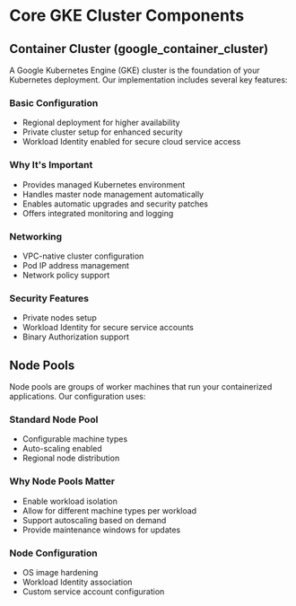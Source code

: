 # Core GKE Cluster Components

## Container Cluster (google_container_cluster)

A Google Kubernetes Engine (GKE) cluster is the foundation of your Kubernetes deployment. Our implementation includes several key features:

### Basic Configuration
- Regional deployment for higher availability
- Private cluster setup for enhanced security
- Workload Identity enabled for secure cloud service access

### Why It's Important
- Provides managed Kubernetes environment
- Handles master node management automatically
- Enables automatic upgrades and security patches
- Offers integrated monitoring and logging

### Networking
- VPC-native cluster configuration
- Pod IP address management
- Network policy support

### Security Features
- Private nodes setup
- Workload Identity for secure service accounts
- Binary Authorization support

## Node Pools

Node pools are groups of worker machines that run your containerized applications. Our configuration uses:

### Standard Node Pool
- Configurable machine types
- Auto-scaling enabled
- Regional node distribution

### Why Node Pools Matter
- Enable workload isolation
- Allow for different machine types per workload
- Support autoscaling based on demand
- Provide maintenance windows for updates

### Node Configuration
- OS image hardening
- Workload Identity association
- Custom service account configuration